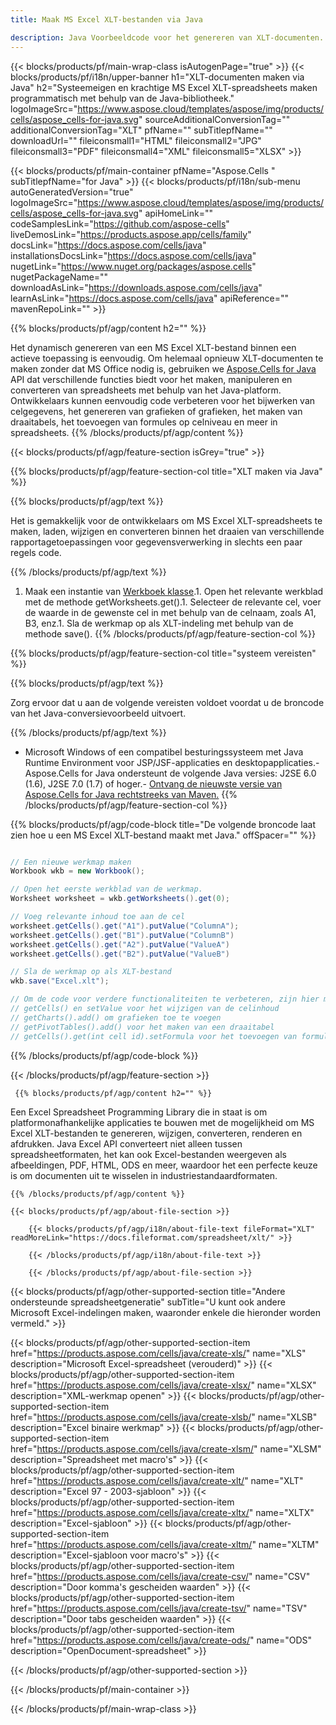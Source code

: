 ```yaml
---
title: Maak MS Excel XLT-bestanden via Java 

description: Java Voorbeeldcode voor het genereren van XLT-documenten. Gebruik deze code voor het maken van MS Excel XLT-bestanden binnen een op Java gebaseerde desktop- of webtoepassing.
---
```

{{< blocks/products/pf/main-wrap-class isAutogenPage="true" >}}
{{< blocks/products/pf/i18n/upper-banner h1="XLT-documenten maken via Java" h2="Systeemeigen en krachtige MS Excel XLT-spreadsheets maken programmatisch met behulp van de Java-bibliotheek." logoImageSrc="https://www.aspose.cloud/templates/aspose/img/products/cells/aspose_cells-for-java.svg" sourceAdditionalConversionTag="" additionalConversionTag="XLT" pfName="" subTitlepfName="" downloadUrl="" fileiconsmall1="HTML" fileiconsmall2="JPG" fileiconsmall3="PDF" fileiconsmall4="XML" fileiconsmall5="XLSX" >}}

{{< blocks/products/pf/main-container pfName="Aspose.Cells " subTitlepfName="for Java" >}}
{{< blocks/products/pf/i18n/sub-menu autoGeneratedVersion="true" logoImageSrc="https://www.aspose.cloud/templates/aspose/img/products/cells/aspose_cells-for-java.svg" apiHomeLink="" codeSamplesLink="https://github.com/aspose-cells" liveDemosLink="https://products.aspose.app/cells/family" docsLink="https://docs.aspose.com/cells/java" installationsDocsLink="https://docs.aspose.com/cells/java" nugetLink="https://www.nuget.org/packages/aspose.cells" nugetPackageName="" downloadAsLink="https://downloads.aspose.com/cells/java" learnAsLink="https://docs.aspose.com/cells/java" apiReference="" mavenRepoLink="" >}}

{{% blocks/products/pf/agp/content h2="" %}}

 Het dynamisch genereren van een MS Excel XLT-bestand binnen een actieve toepassing is eenvoudig. Om helemaal opnieuw XLT-documenten te maken zonder dat MS Office nodig is, gebruiken we
 [Aspose.Cells for Java](https://products.aspose.com/cells/java) 
 API dat verschillende functies biedt voor het maken, manipuleren en converteren van spreadsheets met behulp van het Java-platform. Ontwikkelaars kunnen eenvoudig code verbeteren voor het bijwerken van celgegevens, het genereren van grafieken of grafieken, het maken van draaitabels, het toevoegen van formules op celniveau en meer in spreadsheets.
{{% /blocks/products/pf/agp/content %}}

{{< blocks/products/pf/agp/feature-section isGrey="true" >}}

{{% blocks/products/pf/agp/feature-section-col title="XLT maken via Java" %}}

{{% blocks/products/pf/agp/text %}}

 Het is gemakkelijk voor de ontwikkelaars om MS Excel XLT-spreadsheets te maken, laden, wijzigen en converteren binnen het draaien van verschillende rapportagetoepassingen voor gegevensverwerking in slechts een paar regels code.

{{% /blocks/products/pf/agp/text %}}

1. Maak een instantie van [Werkboek klasse](https://reference.aspose.com/cells/java/com.aspose.cells/Workbook).1. Open het relevante werkblad met de methode getWorksheets.get().1. Selecteer de relevante cel, voer de waarde in de gewenste cel in met behulp van de celnaam, zoals A1, B3, enz.1. Sla de werkmap op als XLT-indeling met behulp van de methode save().
{{% /blocks/products/pf/agp/feature-section-col %}}

{{% blocks/products/pf/agp/feature-section-col title="systeem vereisten" %}}

{{% blocks/products/pf/agp/text %}}

Zorg ervoor dat u aan de volgende vereisten voldoet voordat u de broncode van het Java-conversievoorbeeld uitvoert.  

{{% /blocks/products/pf/agp/text %}}

- Microsoft Windows of een compatibel besturingssysteem met Java Runtime Environment voor JSP/JSF-applicaties en desktopapplicaties.- Aspose.Cells for Java ondersteunt de volgende Java versies: J2SE 6.0 (1.6), J2SE 7.0 (1.7) of hoger.- [Ontvang de nieuwste versie van Aspose.Cells for Java rechtstreeks van Maven.](https://docs.aspose.com/cells/java/installation/) 
{{% /blocks/products/pf/agp/feature-section-col %}}

{{% blocks/products/pf/agp/code-block title="De volgende broncode laat zien hoe u een MS Excel XLT-bestand maakt met Java." offSpacer="" %}}

```cs

// Een nieuwe werkmap maken
Workbook wkb = new Workbook();

// Open het eerste werkblad van de werkmap.
Worksheet worksheet = wkb.getWorksheets().get(0);

// Voeg relevante inhoud toe aan de cel
worksheet.getCells().get("A1").putValue("ColumnA");
worksheet.getCells().get("B1").putValue("ColumnB")
worksheet.getCells().get("A2").putValue("ValueA")
worksheet.getCells().get("B2").putValue("ValueB")

// Sla de werkmap op als XLT-bestand
wkb.save("Excel.xlt"); 

// Om de code voor verdere functionaliteiten te verbeteren, zijn hier meer functies
// getCells() en setValue voor het wijzigen van de celinhoud
// getCharts().add() om grafieken toe te voegen
// getPivotTables().add() voor het maken van een draaitabel
// getCells().get(int cell id).setFormula voor het toevoegen van formule op celniveau


```

{{% /blocks/products/pf/agp/code-block %}}

{{< /blocks/products/pf/agp/feature-section >}}

<!-- aboutfile Starts -->

     
     {{% blocks/products/pf/agp/content h2="" %}}

 Een Excel Spreadsheet Programming Library die in staat is om platformonafhankelijke applicaties te bouwen met de mogelijkheid om MS Excel XLT-bestanden te genereren, wijzigen, converteren, renderen en afdrukken. Java Excel API converteert niet alleen tussen spreadsheetformaten, het kan ook Excel-bestanden weergeven als afbeeldingen, PDF, HTML, ODS en meer, waardoor het een perfecte keuze is om documenten uit te wisselen in industriestandaardformaten.



    {{% /blocks/products/pf/agp/content %}}

    {{< blocks/products/pf/agp/about-file-section >}}

        {{< blocks/products/pf/agp/i18n/about-file-text fileFormat="XLT" readMoreLink="https://docs.fileformat.com/spreadsheet/xlt/" >}}

        {{< /blocks/products/pf/agp/i18n/about-file-text >}}

        {{< /blocks/products/pf/agp/about-file-section >}}

          

<!-- aboutfile Ends -->

{{< blocks/products/pf/agp/other-supported-section title="Andere ondersteunde spreadsheetgeneratie" subTitle="U kunt ook andere Microsoft Excel-indelingen maken, waaronder enkele die hieronder worden vermeld." >}}

{{< blocks/products/pf/agp/other-supported-section-item href="https://products.aspose.com/cells/java/create-xls/" name="XLS" description="Microsoft Excel-spreadsheet (verouderd)" >}} 
{{< blocks/products/pf/agp/other-supported-section-item href="https://products.aspose.com/cells/java/create-xlsx/" name="XLSX" description="XML-werkmap openen" >}} 
{{< blocks/products/pf/agp/other-supported-section-item href="https://products.aspose.com/cells/java/create-xlsb/" name="XLSB" description="Excel binaire werkmap" >}} 
{{< blocks/products/pf/agp/other-supported-section-item href="https://products.aspose.com/cells/java/create-xlsm/" name="XLSM" description="Spreadsheet met macro\'s" >}} 
{{< blocks/products/pf/agp/other-supported-section-item href="https://products.aspose.com/cells/java/create-xlt/" name="XLT" description="Excel 97 - 2003-sjabloon" >}} 
{{< blocks/products/pf/agp/other-supported-section-item href="https://products.aspose.com/cells/java/create-xltx/" name="XLTX" description="Excel-sjabloon" >}} 
{{< blocks/products/pf/agp/other-supported-section-item href="https://products.aspose.com/cells/java/create-xltm/" name="XLTM" description="Excel-sjabloon voor macro\'s" >}} 
{{< blocks/products/pf/agp/other-supported-section-item href="https://products.aspose.com/cells/java/create-csv/" name="CSV" description="Door komma\'s gescheiden waarden" >}} 
{{< blocks/products/pf/agp/other-supported-section-item href="https://products.aspose.com/cells/java/create-tsv/" name="TSV" description="Door tabs gescheiden waarden" >}} 
{{< blocks/products/pf/agp/other-supported-section-item href="https://products.aspose.com/cells/java/create-ods/" name="ODS" description="OpenDocument-spreadsheet" >}} 

{{< /blocks/products/pf/agp/other-supported-section >}}

{{< /blocks/products/pf/main-container >}}
    
{{< /blocks/products/pf/main-wrap-class >}}

